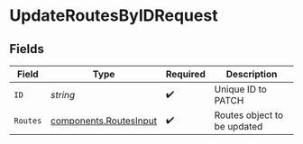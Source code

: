 # UpdateRoutesByIDRequest


## Fields

| Field                                                            | Type                                                             | Required                                                         | Description                                                      |
| ---------------------------------------------------------------- | ---------------------------------------------------------------- | ---------------------------------------------------------------- | ---------------------------------------------------------------- |
| `ID`                                                             | *string*                                                         | :heavy_check_mark:                                               | Unique ID to PATCH                                               |
| `Routes`                                                         | [components.RoutesInput](../../models/components/routesinput.md) | :heavy_check_mark:                                               | Routes object to be updated                                      |